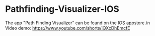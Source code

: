 # Pathfinding-Visualizer-IOS
The app "Path Finding Visualizer" can be found on the IOS appstore /n
Video demo: https://www.youtube.com/shorts/iQXcDhEmcfE

